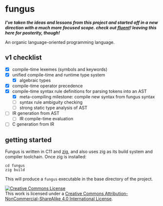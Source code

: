 # fungus

***I've taken the ideas and lessons from this project and started off in a new direction with a much more focused scope. check out [fluent](https://github.com/garrisonhh/fluent)! leaving this here for posterity, though!***

An organic language-oriented programming language.

## v1 checklist

- [X] compile-time lexemes (symbols and keywords)
- [X] unified compile-time and runtime type system
  - [X] algebraic types
- [X] compile-time operator precedence
- [X] compile-time syntax rule definitions for parsing tokens into an AST
  - [x] meta-compiling milestone: compile new syntax from fungus syntax
  - [ ] syntax rule ambiguity checking
  - [ ] strong static type analysis of AST
- [ ] IR generation from AST
  - [ ] IR compile-time evaluation
- [ ] C generation from IR

## getting started

Fungus is written in C11 and [zig](https://github.com/ziglang/zig), and also uses zig as its build system and compiler toolchain. Once zig is installed:

```
cd fungus
zig build
```

This will produce a `fungus` executable in the base directory of the project.

<a rel="license" href="http://creativecommons.org/licenses/by-nc-sa/4.0/"><img alt="Creative Commons License" style="border-width:0" src="https://i.creativecommons.org/l/by-nc-sa/4.0/88x31.png" /></a><br />This work is licensed under a <a rel="license" href="http://creativecommons.org/licenses/by-nc-sa/4.0/">Creative Commons Attribution-NonCommercial-ShareAlike 4.0 International License</a>.
